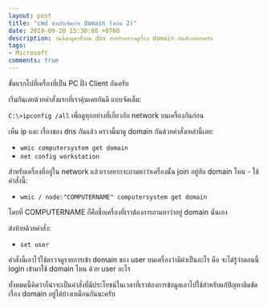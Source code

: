 ```yaml
---
layout: post
title: "cmd สำหรับจัดการ domain (ตอน 2)"
date: 2019-09-20 15:30:08 +0700
description: วันนี้มาดูคำสั่งบน dos สำหรับตรวจดูเรื่อง domain กันสักหน่อยครับ
tags:
- Microsoft
comments: true
---
```

ขั้นแรกไปที่เครื่องที่เป็น PC ฝั่ง Client กันครับ

เริ่มกันเลยด้วยคำสั่งแรกที่เราคุ้นเคยกันดี แบบจัดเต็ม:

`C:\>ipconfig /all` เพื่อดูทุกอย่างที่เกี่ยวกับ network บนเครื่องกันก่อน

เห็น ip และ เรื่องของ dns กันแล้ว คราวนี้มาดู domain กันด้วยคำสั่งเหล่านี้เลย:

- `wmic computersystem get domain`
- `net config workstation`

สำหรับเครื่องที่อยู่ใน network แล้วเราอยากจะถามหาว่าเครื่องนั้น join อยู่กับ domain ไหน - ใช้คำสั่งนี้:

- `wmic / node:"COMPUTERNAME" computersystem get domain`

โดยที่ COMPUTERNAME ก็คือชื่อเครื่องที่เราต้องการถามหาว่าอยู่ domain นั่นเอง

ส่งท้ายด้วยคำสั่ง:

- `set user`

คำสั่งนี้เอาไว้ใช้ตรวจดูรายการเข้า domain ของ user บนเครื่องว่ามีค่าเป็นอะไร คือ จะได้รู้ว่าตอนนี้ login เข้ามาใช้ domain ไหน ด้วย user อะไร

ทั้งหมดนี้คิดว่าก็น่าจะเป็นคำสั่งที่มีประโยชน์ในเวลาที่เราต้องการข้อมูลเอาไปใช้สำหรับแก้ปัญหาติดขัดเรื่อง domain อยู่ได้บ้างเหมือนกันนะครับ
